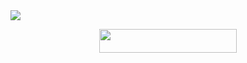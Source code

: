 <img src="https://telegra.ph/file/536deba0c26d0d2e41d55.jpg">
<p align="center"><a href="https://dashboard.heroku.com/new?template=https://github.com/SWEET-TOXIC-DEVIL/SWEET_TOXIC"> <img src="https://img.shields.io/badge/Deploy%20On%20Heroku-blue?style=for-the-badge&logo=heroku" width="220" height="38.45"/></a></p>

